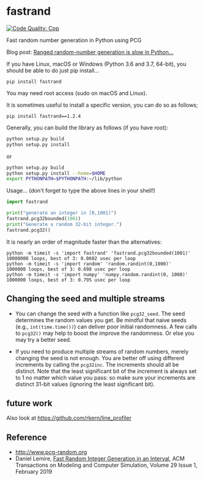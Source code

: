 # fastrand
[![Code Quality: Cpp](https://img.shields.io/lgtm/grade/cpp/g/lemire/fastrand.svg?logo=lgtm&logoWidth=18)](https://lgtm.com/projects/g/lemire/fastrand/context:cpp)

Fast random number generation in Python using PCG

Blog post: [Ranged random-number generation is slow in Python…](https://lemire.me/blog/2016/03/21/ranged-random-number-generation-is-slow-in-python/)


If you have Linux, macOS or Windows (Python 3.6 and 3.7, 64-bit), you should be able to do just pip install...

```
pip install fastrand
```

You may need root access (sudo on macOS and Linux).

It is sometimes useful to install a specific version, you can do so as follows;

```
pip install fastrand==1.2.4
```



Generally, you can build the library as follows (if you have root):


```bash
python setup.py build
python setup.py install 
```

or

```bash
python setup.py build
python setup.py install --home=$HOME
export PYTHONPATH=$PYTHONPATH:~/lib/python
```



Usage... (don't forget to type the above lines in your shell!)

```python
import fastrand

print("generate an integer in [0,1001)")
fastrand.pcg32bounded(1001) 
print("Generate a random 32-bit integer.")
fastrand.pcg32()
```

It is nearly an order of magnitude faster than the alternatives:

```
python -m timeit -s 'import fastrand' 'fastrand.pcg32bounded(1001)'
10000000 loops, best of 3: 0.0602 usec per loop
python -m timeit -s 'import random' 'random.randint(0,1000)'
1000000 loops, best of 3: 0.698 usec per loop
python -m timeit -s 'import numpy' 'numpy.random.randint(0, 1000)'
1000000 loops, best of 3: 0.795 usec per loop
```

## Changing the seed and multiple streams

- You can change the seed with a function like `pcg32_seed`. The seed determines the random values you get. Be mindful that naive seeds (e.g., `int(time.time())`) can deliver poor initial randomness. A few calls to `pcg32()` may help to boost the improve the randomness. Or else you may try a better seed.

- If you need to produce multiple streams of random numbers, merely changing the seed is not enough. You are better off using different increments by calling the `pcg32inc`. The increments should all be distinct. Note that the least significant bit of the increment is always set to 1 no matter which value you pass: so make sure your increments are distinct 31-bit values (ignoring the least significant bit).

## future work

Also look at https://github.com/rkern/line_profiler

## Reference

* http://www.pcg-random.org
* Daniel Lemire, [Fast Random Integer Generation in an Interval](https://arxiv.org/abs/1805.10941), ACM Transactions on Modeling and Computer Simulation, Volume 29 Issue 1, February 2019 
